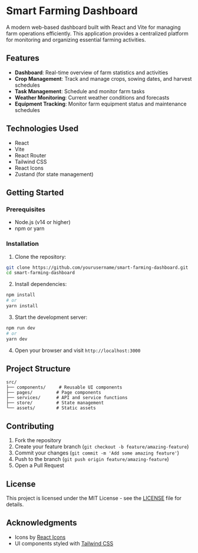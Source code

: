 # Smart Farming Dashboard

A modern web-based dashboard built with React and Vite for managing farm operations efficiently. This application provides a centralized platform for monitoring and organizing essential farming activities.

## Features

- **Dashboard**: Real-time overview of farm statistics and activities
- **Crop Management**: Track and manage crops, sowing dates, and harvest schedules
- **Task Management**: Schedule and monitor farm tasks
- **Weather Monitoring**: Current weather conditions and forecasts
- **Equipment Tracking**: Monitor farm equipment status and maintenance schedules

## Technologies Used

- React
- Vite
- React Router
- Tailwind CSS
- React Icons
- Zustand (for state management)

## Getting Started

### Prerequisites

- Node.js (v14 or higher)
- npm or yarn

### Installation

1. Clone the repository:
```bash
git clone https://github.com/yourusername/smart-farming-dashboard.git
cd smart-farming-dashboard
```

2. Install dependencies:
```bash
npm install
# or
yarn install
```

3. Start the development server:
```bash
npm run dev
# or
yarn dev
```

4. Open your browser and visit `http://localhost:3000`

## Project Structure

```
src/
├── components/     # Reusable UI components
├── pages/         # Page components
├── services/      # API and service functions
├── store/         # State management
└── assets/        # Static assets
```

## Contributing

1. Fork the repository
2. Create your feature branch (`git checkout -b feature/amazing-feature`)
3. Commit your changes (`git commit -m 'Add some amazing feature'`)
4. Push to the branch (`git push origin feature/amazing-feature`)
5. Open a Pull Request

## License

This project is licensed under the MIT License - see the [LICENSE](LICENSE) file for details.

## Acknowledgments

- Icons by [React Icons](https://react-icons.github.io/react-icons/)
- UI components styled with [Tailwind CSS](https://tailwindcss.com/) 